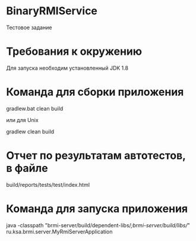 # BinaryRMIService
Тестовое задание

# Требования к окружению
Для запуска необходим установленный JDK 1.8

# Команда для сборки приложения
gradlew.bat clean build

или для Unix

gradlew clean build

# Отчет по результатам автотестов, в файле
build/reports/tests/test/index.html

# Команда для запуска приложения
java -classpath "brmi-server/build/dependent-libs/*;brmi-server/build/libs/*" ru.ksa.brmi.server.MyRmiServerApplication <port number>
